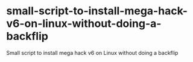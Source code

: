 # small-script-to-install-mega-hack-v6-on-linux-without-doing-a-backflip
Small script to install mega hack v6 on Linux without doing a backflip
